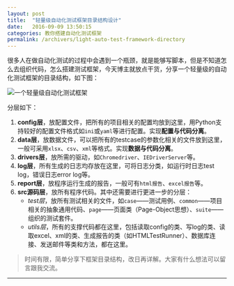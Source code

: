 ```yaml
---
layout: post
title:  "轻量级自动化测试框架目录结构设计"
date:   2016-09-09 13:50:15
categories: 教你搭建自动化测试框架
permalink: /archivers/light-auto-test-framework-directory
---
```



很多人在做自动化测试的过程中会遇到一个瓶颈，就是能够写脚本，但是不知道怎么去组织代码，怎么搭建测试框架，今天博主就放点干货，分享一个轻量级的自动化测试框架的目录结构，如下图：

![一个轻量级自动化测试框架](http://img.blog.csdn.net/20160825231353720)

分层如下：

1. **config层**，放配置文件，把所有的项目相关的配置均放到这里，用Python支持较好的配置文件格式如`ini`或`yaml`等进行配置。实现**配置与代码分离**。
2. **data层**，放数据文件，可以把所有的testcase的参数化相关的文件放到这里，一般可采用`xlsx`、`csv`、`xml`等格式。实现**数据与代码分离**。
3. **drivers层**，放所需的驱动，如`Chromedriver`、`IEDriverServer`等。
4. **log层**，所有生成的日志均存放在这里，可将日志分类，如运行时日志test log，错误日志error log等。
5. **report层**，放程序运行生成的报告，一般可有`html报告`、`excel报告`等。
6. **src源码层**，放所有程序代码。其中还需要进行更进一步的分层：
	- *test层*，放所有测试相关的文件，如`case`——测试用例、`common`——项目相关的抽象通用代码、`page`——页面类（Page-Object思想）、`suite`——组织的测试套件。
	- *utils层*，所有的支撑代码都在这里，包括读取config的类、写log的类、读取excel、xml的类、生成报告的类（如HTMLTestRunner）、数据库连接、发送邮件等类和方法，都在这里。 

> 时间有限，简单分享下框架目录结构，改日再详解。大家有什么想法可以留言跟我交流。

****


